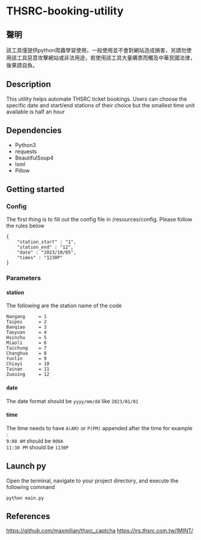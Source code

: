 # THSRC-booking-utility

## 聲明
該工具僅提供python爬蟲學習使用，一般使用並不會對網站造成損害，另請勿使用該工具惡意攻擊網站或非法用途，若使用該工具大量購票而觸及中華民國法律，後果請自負。


## Description
This utility helps automate THSRC ticket bookings. Users can choose the specific date and start/end stations of their choice
but the smallest time unit available is half an hour

## Dependencies 
* Python3
* requests
* BeautifulSoup4
* lxml
* Pillow

## Getting started

### Config
The first thing is to fill out the config file in /resources/config.
Please follow the rules below
```
{
	"station_start" : "1",
	"station_end" : "12",
	"date" : "2023/10/05",
	"times" : "1230P"
}
```
### Parameters
#### station
The following are the station name of the code
```
Nangang 	= 1
Taipei 		= 2
Banqiao 	= 3
Taoyuan 	= 4
Hsinchu 	= 5
Miaoli 		= 6
Taichung 	= 7
Changhua 	= 8
Yunlin 		= 9
Chiayi 		= 10
Tainan 		= 11
Zuouing 	= 12
```
#### date
The date format should be `yyyy/mm/dd` like `2023/01/01`

#### time
The time needs to have `A(AM)` or `P(PM)` appended after the time
for example :  
`9:00 AM` should be `900A`  
`11:30 PM` should be `1130P`  

## Launch py
Open the terminal, navigate to your project directory, and execute the following command
```
python main.py
```

## References
https://github.com/maxmilian/thsrc_captcha
https://irs.thsrc.com.tw/IMINT/
